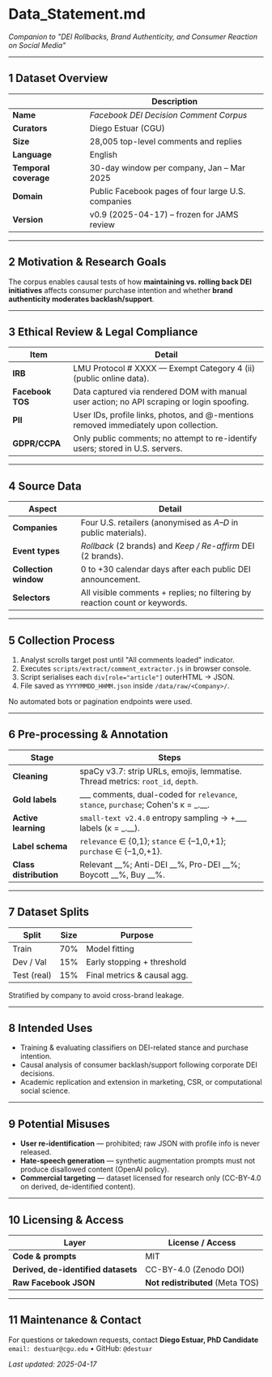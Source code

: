# Data_Statement.md
*Companion to "DEI Rollbacks, Brand Authenticity, and Consumer Reaction on Social Media"*

---

## 1 Dataset Overview
|                       | Description                                         |
|-----------------------|-----------------------------------------------------|
| **Name**              | *Facebook DEI Decision Comment Corpus*              |
| **Curators**          | Diego Estuar (CGU)            |
| **Size**              | 28,005 top-level comments and replies               |
| **Language**          | English                                             |
| **Temporal coverage** | 30-day window per company, Jan – Mar 2025           |
| **Domain**            | Public Facebook pages of four large U.S. companies  |
| **Version**           | v0.9 (2025-04-17) – frozen for JAMS review          |

---

## 2 Motivation & Research Goals
The corpus enables causal tests of how **maintaining vs. rolling back DEI initiatives** affects consumer purchase intention and whether **brand authenticity moderates backlash/support**.

---

## 3 Ethical Review & Legal Compliance
| Item             | Detail                                                                                |
|------------------|---------------------------------------------------------------------------------------|
| **IRB**          | LMU Protocol # XXXX — Exempt Category 4 (ii) (public online data).                    |
| **Facebook TOS** | Data captured via rendered DOM with manual user action; no API scraping or login spoofing. |
| **PII**          | User IDs, profile links, photos, and @-mentions removed immediately upon collection. |
| **GDPR/CCPA**    | Only public comments; no attempt to re-identify users; stored in U.S. servers.        |

---

## 4 Source Data

| Aspect              | Detail                                                                              |
|---------------------|-------------------------------------------------------------------------------------|
| **Companies**       | Four U.S. retailers (anonymised as *A–D* in public materials).                      |
| **Event types**     | *Rollback* (2 brands) and *Keep / Re-affirm* DEI (2 brands).                       |
| **Collection window** | 0 to +30 calendar days after each public DEI announcement.                        |
| **Selectors**       | All visible comments + replies; no filtering by reaction count or keywords.        |

---

## 5 Collection Process

1.  Analyst scrolls target post until "All comments loaded" indicator.
2.  Executes `scripts/extract/comment_extractor.js` in browser console.
3.  Script serialises each `div[role="article"]` outerHTML → JSON.
4.  File saved as `YYYYMMDD_HHMM.json` inside `/data/raw/<Company>/`.

No automated bots or pagination endpoints were used.

---

## 6 Pre-processing & Annotation

| Stage                | Steps                                                                                   |
|----------------------|-----------------------------------------------------------------------------------------|
| **Cleaning**         | spaCy v3.7: strip URLs, emojis, lemmatise. Thread metrics: `root_id`, `depth`.          |
| **Gold labels**      | ___ comments, dual-coded for `relevance`, `stance`, `purchase`; Cohen's κ = _.__.     |
| **Active learning**  | `small-text v2.4.0` entropy sampling → +___ labels (κ = _.__).                          |
| **Label schema**     | `relevance` ∈ {0,1}; `stance` ∈ {–1,0,+1}; `purchase` ∈ {–1,0,+1}.                        |
| **Class distribution** | Relevant __%; Anti-DEI __%, Pro-DEI __%; Boycott __%, Buy __%.                            |

---

## 7 Dataset Splits

| Split        | Size | Purpose                       |
|--------------|------|-------------------------------|
| Train        | 70%  | Model fitting                 |
| Dev / Val    | 15%  | Early stopping + threshold    |
| Test (real)  | 15%  | Final metrics & causal agg.   |

Stratified by company to avoid cross-brand leakage.

---

## 8 Intended Uses

*   Training & evaluating classifiers on DEI-related stance and purchase intention.
*   Causal analysis of consumer backlash/support following corporate DEI decisions.
*   Academic replication and extension in marketing, CSR, or computational social science.

---

## 9 Potential Misuses

*   **User re-identification** — prohibited; raw JSON with profile info is never released.
*   **Hate-speech generation** — synthetic augmentation prompts must not produce disallowed content (OpenAI policy).
*   **Commercial targeting** — dataset licensed for research only (CC-BY-4.0 on derived, de-identified content).

---

## 10 Licensing & Access

| Layer                               | License / Access                          |
|-------------------------------------|-------------------------------------------|
| **Code & prompts**                  | MIT                                       |
| **Derived, de-identified datasets** | CC-BY-4.0 (Zenodo DOI)                    |
| **Raw Facebook JSON**               | **Not redistributed** (Meta TOS)          |

---

## 11 Maintenance & Contact

For questions or takedown requests, contact **Diego Estuar, PhD Candidate**
`email: destuar@cgu.edu`  •  GitHub: `@destuar`

_Last updated: 2025-04-17_ 